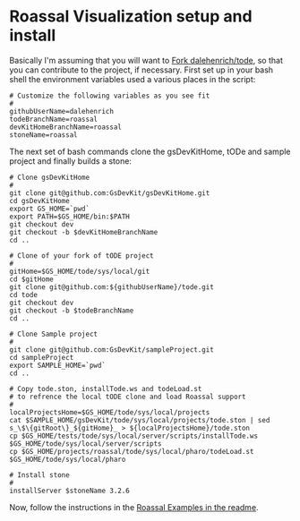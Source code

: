 # Roassal Visualization setup and install

Basically I'm assuming that you will want to [Fork dalehenrich/tode][1], so that you can contribute to the project, if necessary.
First set up in your bash shell the environment variables used a various places in the script:

```
# Customize the following variables as you see fit
#
githubUserName=dalehenrich
todeBranchName=roassal
devKitHomeBranchName=roassal
stoneName=roassal
```

The next set of bash commands clone the gsDevKitHome, tODe and sample project and finally builds a stone:

```
# Clone gsDevKitHome
#
git clone git@github.com:GsDevKit/gsDevKitHome.git
cd gsDevKitHome
export GS_HOME=`pwd`
export PATH=$GS_HOME/bin:$PATH
git checkout dev
git checkout -b $devKitHomeBranchName
cd ..

# Clone of your fork of tODE project
#
gitHome=$GS_HOME/tode/sys/local/git
cd $gitHome
git clone git@github.com:${githubUserName}/tode.git
cd tode
git checkout dev
git checkout -b $todeBranchName
cd ..

# Clone Sample project
#
git clone git@github.com:GsDevKit/sampleProject.git
cd sampleProject
export SAMPLE_HOME=`pwd`
cd ..

# Copy tode.ston, installTode.ws and todeLoad.st 
# to refrence the local tODE clone and load Roassal support
#
localProjectsHome=$GS_HOME/tode/sys/local/projects
cat $SAMPLE_HOME/gsDevKit/tode/sys/local/projects/tode.ston | sed s_\$\{gitRoot\}_${gitHome}_ > ${localProjectsHome}/tode.ston
cp $GS_HOME/tests/tode/sys/local/server/scripts/installTode.ws $GS_HOME/tode/sys/local/server/scripts
cp $GS_HOME/projects/roassal/tode/sys/local/pharo/todeLoad.st $GS_HOME/tode/sys/local/pharo

# Install stone
#
installServer $stoneName 3.2.6
```

Now, follow the instructions in the [Roassal Examples in the readme][2].

[1]: https://github.com/dalehenrich/tode#fork-destination-box
[2]: README.md#examples
